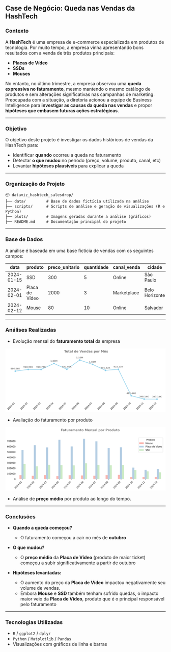 ## Case de Negócio: Queda nas Vendas da HashTech

### Contexto

A **HashTech** é uma empresa de e-commerce especializada em produtos de tecnologia. Por muito tempo, a empresa vinha apresentando bons resultados com a venda de três produtos principais:

- **Placas de Vídeo**
- **SSDs**
- **Mouses**

No entanto, no último trimestre, a empresa observou uma **queda expressiva no faturamento**, mesmo mantendo o mesmo catálogo de produtos e sem alterações significativas nas campanhas de marketing. Preocupada com a situação, a diretoria acionou a equipe de Business Intelligence para **investigar as causas da queda nas vendas** e propor **hipóteses que embasem futuras ações estratégicas**.

---

### Objetivo

O objetivo deste projeto é investigar os dados históricos de vendas da HashTech para:

- Identificar **quando** ocorreu a queda no faturamento
- Detectar **o que mudou** no período (preço, volume, produto, canal, etc)
- Levantar **hipóteses plausíveis** para explicar a queda

---

### Organização do Projeto

```text
📦 dataviz_hashtech_salesdrop/
├── data/         # Base de dados fictícia utilizada na análise
├── scripts/      # Scripts de análise e geração de visualizações (R e Python)
├── plots/        # Imagens geradas durante a análise (gráficos)
├── README.md     # Documentação principal do projeto
```
---

### Base de Dados

A análise é baseada em uma base fictícia de vendas com os seguintes campos:

| data       | produto         | preco_unitario | quantidade | canal_venda | cidade         |
|------------|------------------|----------------|------------|-------------|----------------|
| 2024-01-15 | SSD              | 300            | 5          | Online      | São Paulo      |
| 2024-02-01 | Placa de Vídeo   | 2000           | 3          | Marketplace | Belo Horizonte |
| 2024-02-12 | Mouse            | 80             | 10         | Online      | Salvador       |

---

### Análises Realizadas

- Evolução mensal do **faturamento total** da empresa

<img src="plots/plots_python/faturamento_mensal.png" alt="Faturamento Mensal" width="600"/>

- Avaliação do faturamento por produto

<img src="plots/plots_python/faturamento_mensal_produto.png" alt="Faturamento Mensal por Produto" width="600"/>

- Análise de **preço médio** por produto ao longo do tempo.

---

### Conclusões

- **Quando a queda começou?**
  - O faturamento começou a cair no mês de **outubro**

- **O que mudou?**
  - O **preço médio** da **Placa de Vídeo** (produto de maior ticket) começou a subir significativamente a partir de outubro
  
- **Hipóteses levantadas:**  
  - O aumento do preço da **Placa de Vídeo** impactou negativamente seu volume de vendas.  
  - Embora **Mouse** e **SSD** também tenham sofrido quedas, o impacto maior veio da **Placa de Vídeo**, produto que é o principal responsável pelo faturamento

---

### Tecnologias Utilizadas

- `R` / `ggplot2` / `dplyr`
- `Python` / `Matplotlib` / `Pandas`
- Visualizações com gráficos de linha e barras
